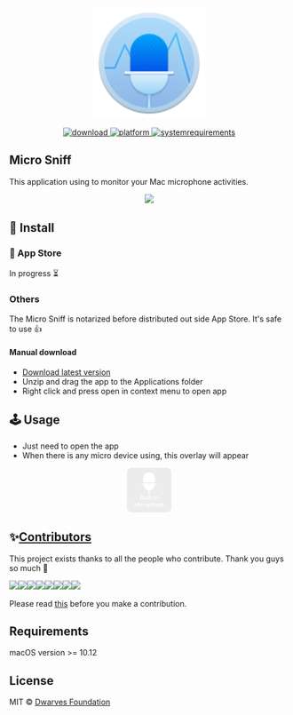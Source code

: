 <p align="center">
	<img width="200" height="200" margin-right="100%" src="misc/icon.png">
</p>
<p align="center">
<a href="https://github.com/dwarvesf/Micro-Sniff/releases/latest">
 		<img src="https://img.shields.io/badge/download-latest-brightgreen.svg" alt="download">
	<a href="https://img.shields.io/badge/platform-macOS-lightgrey.svg">
 		<img src="https://img.shields.io/badge/platform-macOS-lightgrey.svg" alt="platform">
	</a>
	<a href="https://img.shields.io/badge/requirements-macOS Catalina+-ff69b4.svg">
 		<img src="https://img.shields.io/badge/requirements-macOS Sierra+-ff69b4.svg" alt="systemrequirements">
	</a>
</p>

## Micro Sniff

This application using to monitor your Mac microphone activities.

<p align="center">
	<img width="600" src="misc/guide.gif">
</p>

## 🚀 Install

###  App Store
In progress ⏳

### Others

The Micro Sniff is notarized before distributed out side App Store. It's safe to use 👍

#### Manual download

- [Download latest version](https://github.com/dwarvesf/Micro-Sniff/releases/latest)
- Unzip and drag the app to the Applications folder
- Right click and press open in context menu to open app

## 🕹 Usage

- Just need to open the app
- When there is any micro device using, this overlay will appear

<p align="center">
    <img width="80" src="misc/overlay.png">
</p>

## ✨<a href="https://github.com/dwarvesf/Micro-Sniff/graphs/contributors">Contributors</a>

This project exists thanks to all the people who contribute. Thank you guys so much 👏

[![](https://sourcerer.io/fame/phucledien/dwarvesf/Micro-Sniff/images/0)](https://sourcerer.io/fame/phucledien/dwarvesf/Micro-Sniff/links/0)[![](https://sourcerer.io/fame/phucledien/dwarvesf/Micro-Sniff/images/1)](https://sourcerer.io/fame/phucledien/dwarvesf/Micro-Sniff/links/1)[![](https://sourcerer.io/fame/phucledien/dwarvesf/Micro-Sniff/images/2)](https://sourcerer.io/fame/phucledien/dwarvesf/Micro-Sniff/links/2)[![](https://sourcerer.io/fame/phucledien/dwarvesf/Micro-Sniff/images/3)](https://sourcerer.io/fame/phucledien/dwarvesf/Micro-Sniff/links/3)[![](https://sourcerer.io/fame/phucledien/dwarvesf/Micro-Sniff/images/4)](https://sourcerer.io/fame/phucledien/dwarvesf/Micro-Sniff/links/4)[![](https://sourcerer.io/fame/phucledien/dwarvesf/Micro-Sniff/images/5)](https://sourcerer.io/fame/phucledien/dwarvesf/Micro-Sniff/links/5)[![](https://sourcerer.io/fame/phucledien/dwarvesf/Micro-Sniff/images/6)](https://sourcerer.io/fame/phucledien/dwarvesf/Micro-Sniff/links/6)[![](https://sourcerer.io/fame/phucledien/dwarvesf/Micro-Sniff/images/7)](https://sourcerer.io/fame/phucledien/dwarvesf/Micro-Sniff/links/7)

Please read [this](CONTRIBUTING.md) before you make a contribution.

## Requirements
macOS version >= 10.12

## License

MIT &copy; [Dwarves Foundation](https://github.com/dwarvesf)
